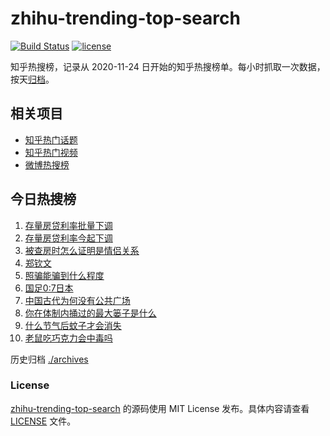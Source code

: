 # zhihu-trending-top-search

[![Build Status](https://github.com/justjavac/zhihu-trending-top-search/workflows/ci/badge.svg?branch=main)](https://github.com/justjavac/zhihu-trending-top-search/actions)
[![license](https://img.shields.io/github/license/justjavac/zhihu-trending-top-search)](https://github.com/justjavac/zhihu-trending-top-search/blob/main/LICENSE)

知乎热搜榜，记录从 2020-11-24 日开始的知乎热搜榜单。每小时抓取一次数据，按天[归档](./archives)。

## 相关项目

- [知乎热门话题](https://github.com/justjavac/zhihu-trending-hot-questions)
- [知乎热门视频](https://github.com/justjavac/zhihu-trending-hot-video)
- [微博热搜榜](https://github.com/justjavac/weibo-trending-hot-search)

## 今日热搜榜

<!-- BEGIN -->
<!-- 最后更新时间 Sat Oct 26 2024 16:17:02 GMT+0800 (China Standard Time) -->

1. [存量房贷利率批量下调](https://www.zhihu.com/search?q=%E5%AD%98%E9%87%8F%E6%88%BF%E8%B4%B7%E5%88%A9%E7%8E%87%E6%89%B9%E9%87%8F%E4%B8%8B%E8%B0%83)
1. [存量房贷利率今起下调](https://www.zhihu.com/search?q=%E5%AD%98%E9%87%8F%E6%88%BF%E8%B4%B7%E5%88%A9%E7%8E%87%E4%BB%8A%E8%B5%B7%E4%B8%8B%E8%B0%83)
1. [被查房时怎么证明是情侣关系](https://www.zhihu.com/search?q=%E8%A2%AB%E6%9F%A5%E6%88%BF%E6%97%B6%E6%80%8E%E4%B9%88%E8%AF%81%E6%98%8E%E6%98%AF%E6%83%85%E4%BE%A3%E5%85%B3%E7%B3%BB)
1. [郑钦文](https://www.zhihu.com/search?q=%E9%83%91%E9%92%A6%E6%96%87)
1. [照骗能骗到什么程度](https://www.zhihu.com/search?q=%E7%85%A7%E9%AA%97%E8%83%BD%E9%AA%97%E5%88%B0%E4%BB%80%E4%B9%88%E7%A8%8B%E5%BA%A6)
1. [国足0:7日本](https://www.zhihu.com/search?q=%E5%9B%BD%E8%B6%B30%3A7%E6%97%A5%E6%9C%AC)
1. [中国古代为何没有公共广场](https://www.zhihu.com/search?q=%E4%B8%AD%E5%9B%BD%E5%8F%A4%E4%BB%A3%E4%B8%BA%E4%BD%95%E6%B2%A1%E6%9C%89%E5%85%AC%E5%85%B1%E5%B9%BF%E5%9C%BA)
1. [你在体制内捅过的最大篓子是什么](https://www.zhihu.com/search?q=%E4%BD%A0%E5%9C%A8%E4%BD%93%E5%88%B6%E5%86%85%E6%8D%85%E8%BF%87%E7%9A%84%E6%9C%80%E5%A4%A7%E7%AF%93%E5%AD%90%E6%98%AF%E4%BB%80%E4%B9%88)
1. [什么节气后蚊子才会消失](https://www.zhihu.com/search?q=%E4%BB%80%E4%B9%88%E8%8A%82%E6%B0%94%E5%90%8E%E8%9A%8A%E5%AD%90%E6%89%8D%E4%BC%9A%E6%B6%88%E5%A4%B1)
1. [老鼠吃巧克力会中毒吗](https://www.zhihu.com/search?q=%E8%80%81%E9%BC%A0%E5%90%83%E5%B7%A7%E5%85%8B%E5%8A%9B%E4%BC%9A%E4%B8%AD%E6%AF%92%E5%90%97)

<!-- END -->

历史归档 [./archives](./archives)

### License

[zhihu-trending-top-search](https://github.com/justjavac/zhihu-trending-top-search) 的源码使用 MIT License
发布。具体内容请查看 [LICENSE](./LICENSE) 文件。
